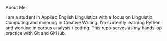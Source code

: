 ﻿About Me

I am a student in Applied English Linguistics with a focus on Linguistic Computing and minoring in Creative Writing. I'm currently learning Python and working in corpus analysis / coding. This repo serves as my hands-op practice with Git and GitHub.
